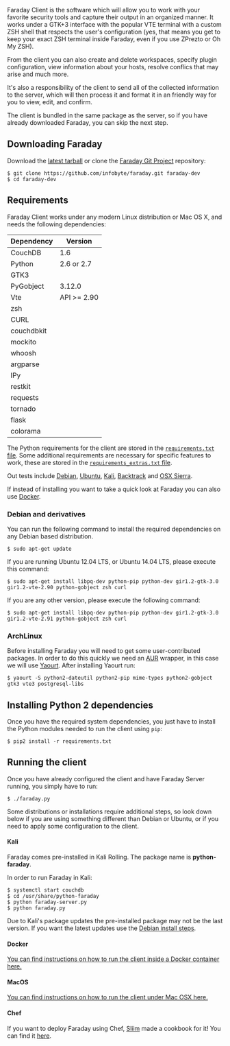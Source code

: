 Faraday Client is the software which will allow you to work with your favorite security tools and capture their output in an organized manner. It works under a GTK+3 interface with the popular VTE terminal with a custom ZSH shell that respects the user's configuration (yes, that means you get to keep your exact ZSH terminal inside Faraday, even if you use ZPrezto or Oh My ZSH).

From the client you can also create and delete workspaces, specify plugin configuration, view information about your hosts, resolve conflics that may arise and much more.

It's also a responsibility of the client to send all of the collected information to the server, which will then process it and format it in an friendly way for you to view, edit, and confirm.

The client is bundled in the same package as the server, so if you have already downloaded Faraday, you can skip the next step.

## Downloading Faraday

Download the [latest tarball](https://github.com/infobyte/faraday/tarball/master) or clone the [Faraday Git Project](https://github.com/infobyte/faraday) repository:

    $ git clone https://github.com/infobyte/faraday.git faraday-dev
    $ cd faraday-dev


## Requirements

Faraday Client works under any modern Linux distribution or Mac OS X, and needs the following dependencies:

| Dependency | Version |
|---|---|
| CouchDB | 1.6 |
| Python | 2.6 or 2.7 |
| GTK3 |  |
| PyGobject | 3.12.0 |
| Vte | API >= 2.90 |
| zsh |  |
| CURL |  |
| couchdbkit |  |
| mockito |  |
| whoosh |  |
| argparse |  |
| IPy |  |
| restkit |  |
| requests |  |
| tornado |  |
| flask |  |
| colorama |  |

The Python requirements for the client are stored in the [`requirements.txt` file](https://github.com/infobyte/faraday/blob/master/requirements.txt). Some additional requirements are necessary for specific features to work, these are stored in the [`requirements_extras.txt` file](https://github.com/infobyte/faraday/blob/master/requirements_extras.txt).

Out tests include [Debian](#debian), [Ubuntu](#debian), [Kali](#kali), [Backtrack](#debian) and [OSX Sierra](https://github.com/infobyte/faraday/wiki/Installation-Client-OSX).

If instead of installing you want to take a quick look at Faraday you can also use [Docker](#docker).

### Debian and derivatives

You can run the following command to install the required dependencies on any Debian based distribution.

    $ sudo apt-get update

If you are running Ubuntu 12.04 LTS, or Ubuntu 14.04 LTS, please execute this command:

    $ sudo apt-get install libpq-dev python-pip python-dev gir1.2-gtk-3.0 gir1.2-vte-2.90 python-gobject zsh curl

If you are any other version, please execute the following command:

    $ sudo apt-get install libpq-dev python-pip python-dev gir1.2-gtk-3.0 gir1.2-vte-2.91 python-gobject zsh curl

### ArchLinux

Before installing Faraday you will need to get some user-contributed packages. In order to do this quickly we need an [AUR](https://wiki.archlinux.org/index.php/Arch_User_Repository) wrapper, in this case we will use [Yaourt](http://archlinux.fr/yaourt-en). After installing Yaourt run:

    $ yaourt -S python2-dateutil python2-pip mime-types python2-gobject gtk3 vte3 postgresql-libs

## Installing Python 2 dependencies

Once you have the required system dependencies, you just have to install the Python modules needed to run the client using `pip`:

    $ pip2 install -r requirements.txt

## Running the client

Once you have already configured the client and have Faraday Server running, you simply have to run:

    $ ./faraday.py

Some distributions or installations require additional steps, so look down below if you are using something different than Debian or Ubuntu, or if you need to apply some configuration to the client.


#### Kali

Faraday comes pre-installed in Kali Rolling. The package name is **python-faraday**.

In order to run Faraday in Kali:
```
$ systemctl start couchdb
$ cd /usr/share/python-faraday
$ python faraday-server.py
$ python faraday.py
```

Due to Kali's package updates the pre-installed package may not be the last version. If you want the latest updates use the [Debian install steps](#debian).


#### Docker

[You can find instructions on how to run the client inside a Docker container here.](https://github.com/infobyte/faraday/wiki/installation-client-docker)

#### MacOS

[You can find instructions on how to run the client under Mac OSX here.](https://github.com/infobyte/faraday/wiki/Installation-Client-OSX)

#### Chef

If you want to deploy Faraday using Chef, [Sliim](https://github.com/Sliim) made a cookbook for it! You can find it [here](https://github.com/sliim-cookbooks/faraday/).
